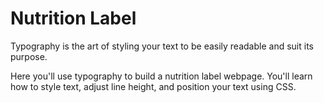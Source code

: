# Nutrition Label

Typography is the art of styling your text to be easily readable and suit its purpose.

Here you'll use typography to build a nutrition label webpage. You'll learn how to style text, adjust line height, and position your text using CSS.
